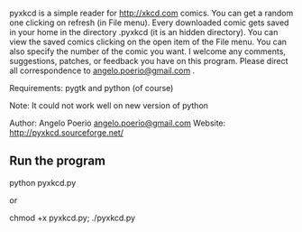pyxkcd is a simple reader for http://xkcd.com comics. You can get a random one clicking on refresh (in File menu). Every downloaded comic gets saved
in your home in the directory .pyxkcd (it is an hidden directory). You can view the saved comics clicking on the open item of the File menu.
You can also specify the number of the comic you want.
I welcome any comments, suggestions, patches, or feedback you have on this program. Please direct all correspondence to angelo.poerio@gmail.com .

Requirements: pygtk and python (of course)

Note: It could not work well on new version of python 

Author: Angelo Poerio <angelo.poerio@gmail.com>
Website: http://pyxkcd.sourceforge.net/

Run the program
---------------
python pyxkcd.py 

 or

chmod +x pyxkcd.py; ./pyxkcd.py
